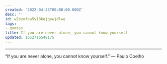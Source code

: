 ```yaml
---
created: '2022-04-25T00:00:00.000Z'
desc: ''
id: w2bzofaa5y18kqjqvwjdlwq
tags:
- quotes
title: If you are never alone, you cannot know yourself
updated: 1652716548175
---
```

   
***   
   
“If you are never alone, you cannot know yourself.”  ― Paulo Coelho